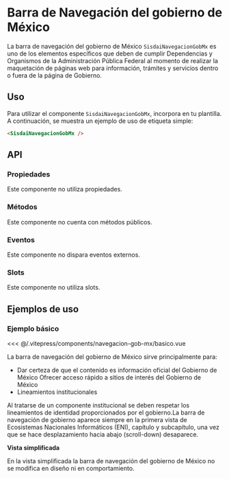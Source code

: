 <script setup>
import EjemploBasico from "../../.vitepress/components/navegacion-gob-mx/basico.vue";
</script>

# Barra de Navegación del gobierno de México

La barra de navegación del gobierno de México `SisdaiNavegacionGobMx` es uno de los elementos específicos que deben de cumplir Dependencias y Organismos de la Administración Pública Federal al momento de realizar la maquetación de páginas web para información, trámites y servicios dentro o fuera de la página de Gobierno.

<section id="uso">

## Uso

Para utilizar el componente `SisdaiNavegacionGobMx`, incorpora en tu plantilla. A continuación, se muestra un ejemplo de uso de etiqueta simple:

```html
<SisdaiNavegacionGobMx />
```

</section>

<section id="api">

## API

### Propiedades

Este componente no utiliza propiedades.

### Métodos

Este componente no cuenta con métodos públicos.

### Eventos

Este componente no dispara eventos externos.

### Slots

Este componente no utiliza slots.

</section>

<section id="ejemplos">

## Ejemplos de uso

### Ejemplo básico

<!-- <utils-ejemplo-doc ruta="navegacion-gob-mx/basico.vue"/> -->
<EjemploBasico />
<<< @/.vitepress/components/navegacion-gob-mx/basico.vue

La barra de navegación del gobierno de México sirve principalmente para:

- Dar certeza de que el contenido es información oficial del Gobierno de México
  Ofrecer acceso rápido a sitios de interés del Gobierno de México
- Lineamientos institucionales

Al tratarse de un componente institucional se deben respetar los lineamientos de identidad proporcionados por el gobierno.La barra de navegación de gobierno aparece siempre en la primera vista de Ecosistemas Nacionales Informáticos (ENI), capítulo y subcapítulo, una vez que se hace desplazamiento hacia abajo (scroll-down) desaparece.

**Vista simplificada**

En la vista simplificada la barra de navegación del gobierno de México no se modifica en diseño ni en comportamiento.

</section>
